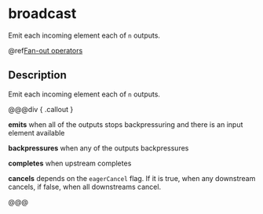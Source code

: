 # broadcast

Emit each incoming element each of `n` outputs.

@ref[Fan-out operators](../index.md#fan-out-operators)

## Description

Emit each incoming element each of `n` outputs.


@@@div { .callout }

**emits** when all of the outputs stops backpressuring and there is an input element available

**backpressures** when any of the outputs backpressures

**completes** when upstream completes

**cancels** depends on the `eagerCancel` flag. If it is true, when any downstream cancels, if false, when all downstreams cancel.

@@@


